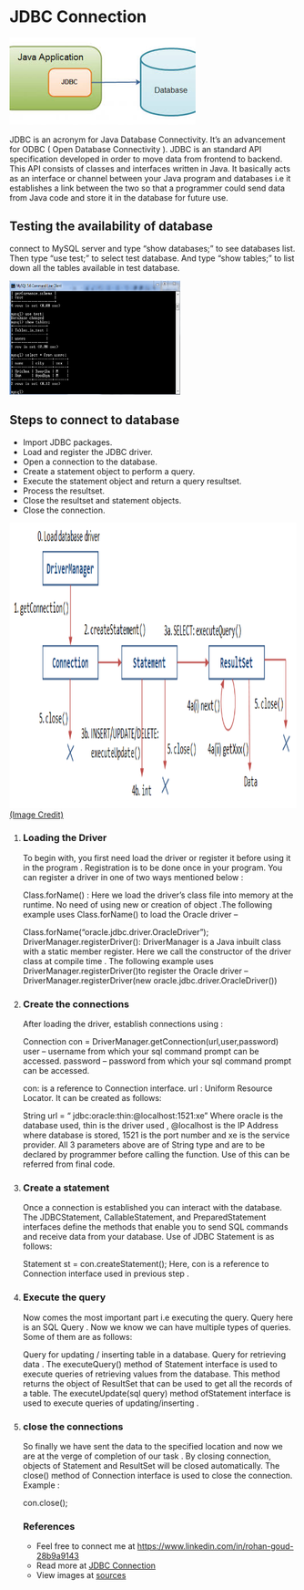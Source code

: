 <h1><b>JDBC Connection</b></h1>
<img src="jdbc.jpg" >
<p>JDBC is an acronym for Java Database Connectivity. It’s an advancement for ODBC ( Open Database Connectivity ). JDBC is an standard API specification developed in order to move data from frontend to backend. This API consists of classes and interfaces written in Java. It basically acts as an interface  or channel between your Java program and databases i.e it establishes a link between the two so that a programmer could send data from Java code and store it in the database for future use.</p>
<h2>Testing the availability of database</h2><p> connect to MySQL server and type “show databases;” to see databases list. Then type “use test;” to select test database. And type “show tables;” to list down all the tables available in test database.</p>
<img src="test.png" height="200" width="300">
<h2>Steps to connect to database</h2>
<ul>
 <li>Import JDBC packages.</li>
<li>Load and register the JDBC driver.</li>
<li>Open a connection to the database.</li>
<li>Create a statement object to perform a query.</li>
<li>Execute the statement object and return a query resultset.</li>
<li>Process the resultset.</li>
<li>Close the resultset and statement objects.</li>
 <li>Close the connection.</li></ul>
<img src="connection.png" alt="JDBC Connection" height="500" width="1800">
<a href="https://www.google.com/imgres?imgurl=https%3A%2F%2Fwww.ntu.edu.sg%2Fhome%2Fehchua%2Fprogramming%2Fjava%2Fimages%2FJDBC_Cycle.png&imgrefurl=https%3A%2F%2Fwww.ntu.edu.sg%2Fhome%2Fehchua%2Fprogramming%2Fjava%2FJDBC_Basic.html&docid=xFLvv1MsuB7B3M&tbnid=ffJgE1VO_9q2dM%3A&vet=10ahUKEwiF_4TP5qDkAhUPiqwKHSKvCHsQMwhPKAwwDA..i&w=792&h=315&bih=625&biw=1366&q=jdbc%20connection%20steps%20in%20cmd%20image&ved=0ahUKEwiF_4TP5qDkAhUPiqwKHSKvCHsQMwhPKAwwDA&iact=mrc&uact=8">(Image Credit)</a>
<ol>
<li><h3>Loading the Driver</h3>
<p>To begin with, you first need load the driver or register it before using it in the program . Registration is to be done once in your program. You can register a driver in one of two ways mentioned below :

Class.forName() : Here we load the driver’s class file into memory at the runtime. No need of using new or creation of object .The following example uses Class.forName() to load the Oracle driver –

 Class.forName(“oracle.jdbc.driver.OracleDriver”);
 DriverManager.registerDriver(): DriverManager is a Java inbuilt class with a static member register. Here we call the constructor of the driver class at compile time . The following example uses DriverManager.registerDriver()to register the Oracle driver –
 DriverManager.registerDriver(new oracle.jdbc.driver.OracleDriver())</p>
 <li><h3>Create the connections</h3>
<p>After loading the driver, establish connections using :

 Connection con = DriverManager.getConnection(url,user,password)
user – username from which your sql command prompt can be accessed.
password – password from which your sql command prompt can be accessed.

con: is a reference to Connection interface.
url : Uniform Resource Locator. It can be created as follows:

String url = “ jdbc:oracle:thin:@localhost:1521:xe”
Where oracle is the database used, thin is the driver used , @localhost is the IP Address where database is stored, 1521 is the port number and xe is the service provider. All 3 parameters above are of String type and are to be declared by programmer before calling the function. Use of this can be referred from final code.</p></li>
<li><h3>Create a statement</h3>
<p>Once a connection is established you can interact with the database. The JDBCStatement, CallableStatement, and PreparedStatement interfaces define the methods that enable you to send SQL commands and receive data from your database.
Use of JDBC Statement is as follows:

Statement st = con.createStatement();
Here, con is a reference to Connection interface used in previous step .</p></li>
<li><h3>Execute the query</h3>
<p>Now comes the most important part i.e executing the query. Query here is an SQL Query . Now we know we can have multiple types of queries. Some of them are as follows:

Query for updating / inserting table in a database.
Query for retrieving data .
The executeQuery() method of Statement interface is used to execute queries of retrieving values from the database. This method returns the object of ResultSet that can be used to get all the records of a table.
The executeUpdate(sql query) method ofStatement interface is used to execute queries of updating/inserting .</p></li>
<li><h3>close the connections</h3>
<p>So finally we have sent the data to the specified location and now we are at the verge of completion of our task .
By closing connection, objects of Statement and ResultSet will be closed automatically. The close() method of Connection interface is used to close the connection.
Example :

 con.close();
 </p></li>
 
 <h3>References</h3>
 <ul>
  <li>Feel free to connect  me at <a href="https://www.linkedin.com/in/rohan-goud-28b9a9143"> https://www.linkedin.com/in/rohan-goud-28b9a9143</a></li>
  <li>Read more at <a href="https://www.geeksforgeeks.org/establishing-jdbc-connection-in-java/"> JDBC Connection</a></li>
 <li>View images at <a href="http://www.informit.com/articles/article.aspx?p=26251&seqNum=3"> sources </a></li>
